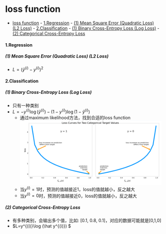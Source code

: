# loss function


<!-- @import "[TOC]" {cmd="toc" depthFrom=1 depthTo=6 orderedList=false} -->

<!-- code_chunk_output -->

- [loss function](#loss-function)
      - [1.Regression](#1regression)
        - [(1) Mean Square Error (Quadratic Loss) (L2 Loss)](#1-mean-square-error-quadratic-loss-l2-loss)
      - [2.Classification](#2classification)
        - [(1) Binary Cross-Entropy Loss (Log Loss)](#1-binary-cross-entropy-loss-log-loss)
        - [(2) Categorical Cross-Entropy Loss](#2-categorical-cross-entropy-loss)

<!-- /code_chunk_output -->


#### 1.Regression

##### (1) Mean Square Error (Quadratic Loss) (L2 Loss)
* $L = (\hat y^{(i)}-y^{(i)})^2$

#### 2.Classification

##### (1) Binary Cross-Entropy Loss (Log Loss)
* 只有一种类别 
* $L=-y^{(i)}\log (\hat y^{(i)}) - (1-y^{(i)})\log (1 - \hat y^{(i)})$
    * 通过maximum likelihood方法，找到合适的loss function
    ![](./imgs/lf_01.png)
    * 当$y^{(i)} = 1$时，预测的值越接近1，loss的值就越小，反之越大
    * 当$y^{(i)} = 0$时，预测的值越接近0，loss的值就越小，反之越大

##### (2) Categorical Cross-Entropy Loss
* 有多种类别，会输出多个值，比如: [0.1, 0.8, 0.1]，对应的数据可能就是[0,1,0]
* $L=y^{(i)}\log (\hat y^{(i)}) $